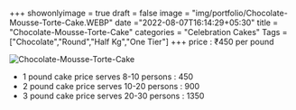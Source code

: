 +++
showonlyimage = true
draft = false
image = "img/portfolio/Chocolate-Mousse-Torte-Cake.WEBP"
date ="2022-08-07T16:14:29+05:30"
title = "Chocolate-Mousse-Torte-Cake"
categories = "Celebration Cakes"
Tags = ["Chocolate","Round","Half Kg","One Tier"]
+++
price : ₹450 per pound
<!--more-->
![Chocolate-Mousse-Torte-Cake](/img/portfolio/Chocolate-Mousse-Torte-Cake.WEBP)
* 1 pound cake price serves 8-10 persons : 450
* 2 pound cake price serves 10-20 persons : 900
* 3 pound cake price serves 20-30 persons : 1350
